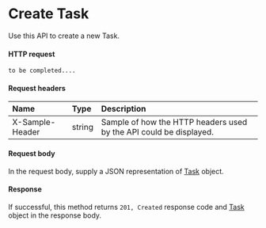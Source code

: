 # Create Task

Use this API to create a new Task.
#### HTTP request
<!-- { "blockType": "ignored" } -->
```http
to be completed....
```
#### Request headers
| Name       | Type | Description|
|:---------------|:--------|:----------|
| X-Sample-Header  | string  | Sample of how the HTTP headers used by the API could be displayed.|

#### Request body
In the request body, supply a JSON representation of [Task](../resources/task.md) object.


#### Response
If successful, this method returns `201, Created` response code and [Task](../resources/task.md) object in the response body.
